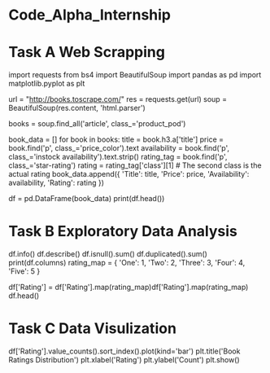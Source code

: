 # Code_Alpha_Internship

# Task A Web Scrapping 


import requests
from bs4 import BeautifulSoup
import pandas as pd
import matplotlib.pyplot as plt

url = "http://books.toscrape.com/"
res = requests.get(url)
soup = BeautifulSoup(res.content, 'html.parser')

books = soup.find_all('article', class_='product_pod')

book_data = []
for book in books:
    title = book.h3.a['title']
    price = book.find('p', class_='price_color').text
    availability = book.find('p', class_='instock availability').text.strip()
    rating_tag = book.find('p', class_='star-rating')
    rating = rating_tag['class'][1]  # The second class is the actual rating
    book_data.append({
        'Title': title,
        'Price': price,
        'Availability': availability,
        'Rating': rating
    })

df = pd.DataFrame(book_data)
print(df.head())


# Task B Exploratory Data Analysis


df.info() 
df.describe() 
df.isnull().sum() 
df.duplicated().sum()
print(df.columns)
rating_map = {
    'One': 1,
    'Two': 2,
    'Three': 3,
    'Four': 4,
    'Five': 5
}

df['Rating'] = df['Rating'].map(rating_map)df['Rating'].map(rating_map)
df.head()



# Task C Data Visulization 



df['Rating'].value_counts().sort_index().plot(kind='bar')
plt.title('Book Ratings Distribution')
plt.xlabel('Rating')
plt.ylabel('Count')
plt.show()
